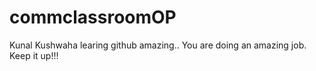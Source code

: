 # commclassroomOP

Kunal Kushwaha learing github amazing..
You are doing an amazing job. Keep it up!!!


